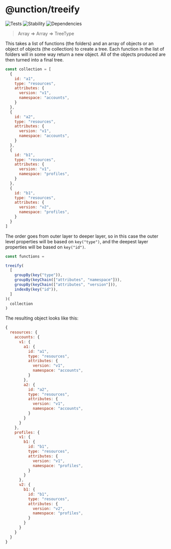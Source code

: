 # @unction/treeify


![Tests][BADGE_TRAVIS]
![Stability][BADGE_STABILITY]
![Dependencies][BADGE_DEPENDENCY]

> Array<ReducerFunctionType> => Array<FunctorType> => TreeType

This takes a list of functions (the folders) and an array of objects or an
object of objects (the collection) to create a tree. Each function in
the list of folders will in some way return a new object. All of the objects
produced are then turned into a final tree.

``` javascript
const collection = [
  {
    id: "a1",
    type: "resources",
    attributes: {
      version: "v1",
      namespace: "accounts",
    }
  },
  {
    id: "a2",
    type: "resources",
    attributes: {
      version: "v1",
      namespace: "accounts",
    }
  },
  {
    id: "b1",
    type: "resources",
    attributes: {
      version: "v1",
      namespace: "profiles",
    }
  },
  {
    id: "b1",
    type: "resources",
    attributes: {
      version: "v2",
      namespace: "profiles",
    }
  }
]
````

The order goes from outer layer to deeper layer, so in this case the outer
level properties will be based on `key("type")`, and the deepest layer
properties will be based on `key("id")`.

``` javascript
const functions =

treeify(
  [
    groupBy(key("type")),
    groupBy(keyChain(["attributes", "namespace"])),
    groupBy(keyChain(["attributes", "version"])),
    indexBy(key("id")),
  ]
)(
  collection
)
```

The resulting object looks like this:

``` javascript
{
  resources: {
    accounts: {
      v1: {
        a1: {
          id: "a1",
          type: "resources",
          attributes: {
            version: "v1",
            namespace: "accounts",
          }
        },
        a2: {
          id: "a2",
          type: "resources",
          attributes: {
            version: "v1",
            namespace: "accounts",
          }
        }
      }
    },
    profiles: {
      v1: {
        b1: {
          id: "b1",
          type: "resources",
          attributes: {
            version: "v1",
            namespace: "profiles",
          }
        }
      },
      v2: {
        b1: {
          id: "b1",
          type: "resources",
          attributes: {
            version: "v2",
            namespace: "profiles",
          }
        }
      }
    }
  }
}
```

[BADGE_TRAVIS]: https://img.shields.io/travis/unctionjs/treeify.svg?maxAge=2592000&style=flat-square

[BADGE_STABILITY]: https://img.shields.io/badge/stability-strong-green.svg?maxAge=2592000&style=flat-square
[BADGE_DEPENDENCY]: https://img.shields.io/david/unctionjs/treeify.svg?maxAge=2592000&style=flat-square
